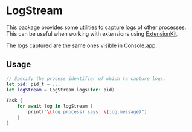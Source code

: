 # LogStream

This package provides some utilities to capture logs of other processes. This can be useful when working with extensions using [ExtensionKit](https://developer.apple.com/documentation/extensionkit).

The logs captured are the same ones visible in Console.app.

## Usage

```swift
// Specify the process identifier of which to capture logs.
let pid: pid_t = ...
let logStream = LogStream.logs(for: pid)

Task {
    for await log in logStream {
        print("\(log.process) says: \(log.message)")
    }
}
```


